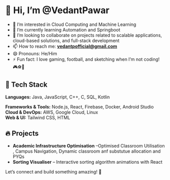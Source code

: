 # 👋 Hi, I’m @VedantPawar  

- 👀 I’m interested in Cloud Computing and Machine Learning  
- 🌱 I’m currently learning Automation and Springboot  
- 💞️ I’m looking to collaborate on projects related to scalable applications, cloud-based solutions, and full-stack development  
- 📫 How to reach me: **vedantpofficial@gmail.com**  
- 😄 Pronouns: He/Him  
- ⚡ Fun fact: I love gaming, football, and sketching when I’m not coding! 🎮⚽🎨  

## 🚀 Tech Stack  
**Languages:** Java, JavaScript, C++, C, SQL, Kotlin


**Frameworks & Tools:** Node.js, React, Firebase, Docker, Android Studio  
**Cloud & DevOps:** AWS, Google Cloud, Linux  
**Web & UI:** Tailwind CSS, HTML  

## 🔥 Projects  
- **Academic Infrastructure Optimisation** –Optimised Classroom Utilisation , Campus Navigation, Dynamic classroom anf substutue allocation and PYQs  
- **Sorting Visualiser** – Interactive sorting algorithm animations with React  

Let’s connect and build something amazing! 🚀  


<!---
justVedantt/justVedantt is a ✨ special ✨ repository because its `README.md` (this file) appears on your GitHub profile.
You can click the Preview link to take a look at your changes.
--->
